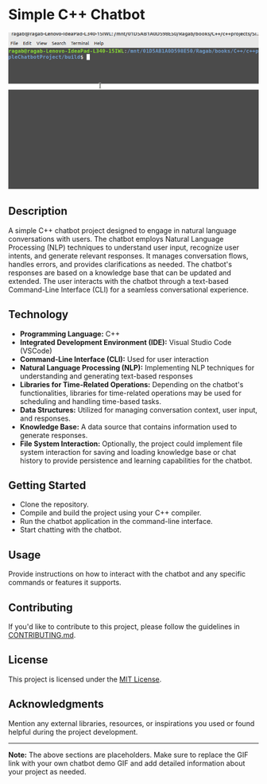 # Simple C++ Chatbot

![Chatbot Demo](Simple_Cpp_Chatbot.gif)

## Description

A simple C++ chatbot project designed to engage in natural language conversations with users. The chatbot employs Natural Language Processing (NLP) techniques to understand user input, recognize user intents, and generate relevant responses. It manages conversation flows, handles errors, and provides clarifications as needed. The chatbot's responses are based on a knowledge base that can be updated and extended. The user interacts with the chatbot through a text-based Command-Line Interface (CLI) for a seamless conversational experience.

## Technology

- **Programming Language:** C++
- **Integrated Development Environment (IDE):** Visual Studio Code (VSCode)
- **Command-Line Interface (CLI):** Used for user interaction
- **Natural Language Processing (NLP):** Implementing NLP techniques for understanding and generating text-based responses
- **Libraries for Time-Related Operations:** Depending on the chatbot's functionalities, libraries for time-related operations may be used for scheduling and handling time-based tasks.
- **Data Structures:** Utilized for managing conversation context, user input, and responses.
- **Knowledge Base:** A data source that contains information used to generate responses.
- **File System Interaction:** Optionally, the project could implement file system interaction for saving and loading knowledge base or chat history to provide persistence and learning capabilities for the chatbot.

## Getting Started

- Clone the repository.
- Compile and build the project using your C++ compiler.
- Run the chatbot application in the command-line interface.
- Start chatting with the chatbot.

## Usage

Provide instructions on how to interact with the chatbot and any specific commands or features it supports.

## Contributing

If you'd like to contribute to this project, please follow the guidelines in [CONTRIBUTING.md](CONTRIBUTING.md).

## License

This project is licensed under the [MIT License](LICENSE).

## Acknowledgments

Mention any external libraries, resources, or inspirations you used or found helpful during the project development.

---

**Note:** The above sections are placeholders. Make sure to replace the GIF link with your own chatbot demo GIF and add detailed information about your project as needed.
